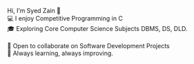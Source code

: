 Hi, I’m Syed Zain 👋 
<br>
💻 I enjoy Competitive Programming in C 
<br>
🎓 Exploring Core Computer Science Subjects DBMS, DS, DLD.<br>  
🤝 Open to collaborate on Software Development Projects 
<br>
🚀 Always learning, always improving.
